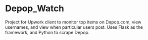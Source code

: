 # Depop_Watch
Project for Upwork client to monitor top items on Depop.com, view usernames, and view when particular users post. Uses Flask as the framework, and Python to scrape Depop.
